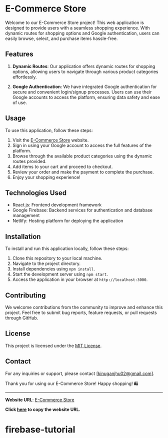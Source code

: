 # E-Commerce Store

Welcome to our E-Commerce Store project! This web application is designed to provide users with a seamless shopping experience. With dynamic routes for shopping options and Google authentication, users can easily browse, select, and purchase items hassle-free.

## Features

1. **Dynamic Routes**: Our application offers dynamic routes for shopping options, allowing users to navigate through various product categories effortlessly.

2. **Google Authentication**: We have integrated Google authentication for secure and convenient login/signup processes. Users can use their Google accounts to access the platform, ensuring data safety and ease of use.

## Usage

To use this application, follow these steps:

1. Visit the [E-Commerce Store](https://deluxe-kringle-43df02.netlify.app/) website.
2. Sign in using your Google account to access the full features of the platform.
3. Browse through the available product categories using the dynamic routes provided.
4. Add items to your cart and proceed to checkout.
5. Review your order and make the payment to complete the purchase.
6. Enjoy your shopping experience!

## Technologies Used

- React.js: Frontend development framework
- Google Firebase: Backend services for authentication and database management
- Netlify: Hosting platform for deploying the application

## Installation

To install and run this application locally, follow these steps:

1. Clone this repository to your local machine.
2. Navigate to the project directory.
3. Install dependencies using `npm install`.
4. Start the development server using `npm start`.
5. Access the application in your browser at `http://localhost:3000`.

## Contributing

We welcome contributions from the community to improve and enhance this project. Feel free to submit bug reports, feature requests, or pull requests through GitHub.

## License

This project is licensed under the [MIT License](LICENSE).

## Contact

For any inquiries or support, please contact [kinuganjhu02@gmail.com].

Thank you for using our E-Commerce Store! Happy shopping! 🛍️

---

**Website URL**: [E-Commerce Store](https://deluxe-kringle-43df02.netlify.app/)

**Click [here](https://deluxe-kringle-43df02.netlify.app/) to copy the website URL.**
# firebase-tutorial
